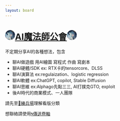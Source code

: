 ```yaml
---
layout: board
---
```

# <img src="./index.png" width="32px" height="32px"><a href="/">AI魔法師公會</a><img src="./index.png" width="32px" height="32px">

不定期分享AI的各種想法，包含
* 聊AI做遊戲 用AI繪圖 寫程式 作曲 寫劇本
* 聊AI硬體/SDK ex: RTX卡的tensorcore、DLSS
* 聊AI演算法 ex:regulaization、logistic regression
* 聊AI軟體 ex:ChatGPT, copilot, Stable Diffusion
* 聊AI思維 ex:Alphago先點三三, AI打撲克GTO, exploit
* 後AI時代的商業模式、一人團隊

請先至[🎯練兵場](./Training.md)理解看版分類

想聯絡請使用[🌀傳送卷軸](./Portal)